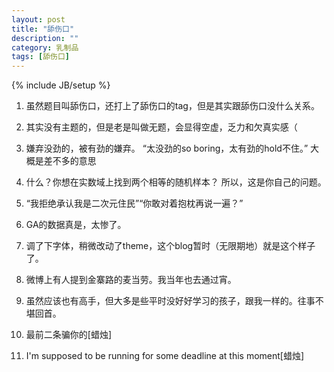```yaml
---
layout: post
title: "舔伤口"
description: ""
category: 乳制品
tags: [舔伤口]
---
```

{% include JB/setup %}

1. 虽然题目叫舔伤口，还打上了舔伤口的tag，但是其实跟舔伤口没什么关系。

2. 其实没有主题的，但是老是叫做无题，会显得空虚，乏力和欠真实感（

3. 嫌弃没劲的，被有劲的嫌弃。
   “太没劲的so boring，太有劲的hold不住。”
   大概是差不多的意思
   
4. 什么？你想在实数域上找到两个相等的随机样本？
   所以，这是你自己的问题。

5. “我拒绝承认我是二次元住民”“你敢对着抱枕再说一遍？”

6. GA的数据真是，太惨了。

7. 调了下字体，稍微改动了theme，这个blog暂时（无限期地）就是这个样子了。



9. 微博上有人提到金寨路的麦当劳。我当年也去通过宵。

10. 虽然应该也有高手，但大多是些平时没好好学习的孩子，跟我一样的。往事不堪回首。 

8. 最前二条骗你的[蜡烛]

7. I'm supposed to be running for some deadline at this moment[蜡烛]

